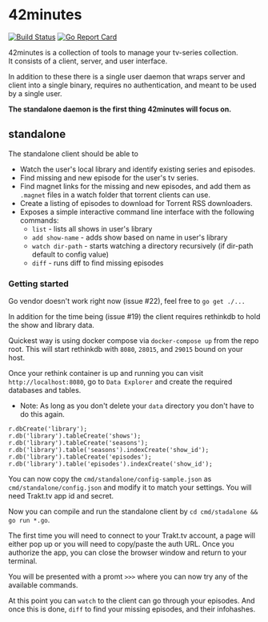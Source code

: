 # 42minutes

[![Build Status](https://travis-ci.org/42minutes/go-42minutes.svg?branch=chore%2Fadd-travis-ci)](https://travis-ci.org/42minutes/go-42minutes)
[![Go Report Card](https://goreportcard.com/badge/github.com/42minutes/go-42minutes)](https://goreportcard.com/report/github.com/42minutes/go-42minutes)

42minutes is a collection of tools to manage your tv-series collection.  
It consists of a client, server, and user interface.

In addition to these there is a single user daemon that wraps server and
client into a single binary, requires no authentication, and meant to be
used by a single user.

__The standalone daemon is the first thing 42minutes will focus on.__

## standalone

The standalone client should be able to

* Watch the user's local library and identify existing series and episodes.
* Find missing and new episode for the user's tv series.
* Find magnet links for the missing and new episodes, and add them as `.magnet`
  files in a watch folder that torrent clients can use.
* Create a listing of episodes to download for Torrent RSS downloaders.
* Exposes a simple interactive command line interface with the following
  commands:
  * `list` - lists all shows in user's library
  * `add show-name` - adds show based on name in user's library
  * `watch dir-path` - starts watching a directory recursively (if dir-path
    default to config value)
  * `diff` - runs diff to find missing episodes

### Getting started

Go vendor doesn't work right now (issue #22), feel free to `go get ./...`

In addition for the time being (issue #19) the client requires rethinkdb to 
hold the show and library data.

Quickest way is using docker compose via `docker-compose up` from the repo root.
This will start rethinkdb with `8080`, `28015`, and `29015` bound on your host.

Once your rethink container is up and running you can visit `http://localhost:8080`,
go to `Data Explorer` and create the required databases and tables.
* Note: As long as you don't delete your `data` directory you don't have to do this again.

```
r.dbCreate('library');
r.db('library').tableCreate('shows');
r.db('library').tableCreate('seasons');
r.db('library').table('seasons').indexCreate('show_id');
r.db('library').tableCreate('episodes');
r.db('library').table('episodes').indexCreate('show_id');
```

You can now copy the `cmd/standalone/config-sample.json` as `cmd/standalone/config.json`
and modify it to match your settings. You will need Trakt.tv app id and secret.

Now you can compile and run the standalone client by `cd cmd/stadalone && go run *.go`.

The first time you will need to connect to your Trakt.tv account, a page will either pop
up or you will need to copy/paste the auth URL. Once you authorize the app, you can close 
the browser window and return to your terminal.

You will be presented with a promt `>>>` where you can now try any of the
available commands.

At this point you can `watch` to the client can go through your episodes.
And once this is done, `diff` to find your missing episodes, and their infohashes.